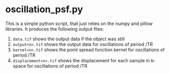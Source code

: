 # oscillation_psf.py

This is a simple python script, that just relies on the numpy and pillow libraries. It produces the following output files:

1. `data.tif` shows the output data if the object was still 
1. `output<n>.tif` shows the output data for oscillations of period <n>/TR
2. `kernel<n>.tif` shows the point spread function kernel for oscillations of period <n>/TR
3. `displacement<n>.tif` shows the displacement for each sample in k-space for oscillations of period <n>/TR 
